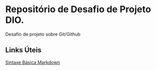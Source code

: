# Repositório de Desafio de Projeto DIO.
Desafio de projeto sobre Git/Github

## Links Úteis
[Sintaxe Básica Markdown](https://docs.github.com/pt/get-started/writing-on-github/getting-started-with-writing-and-formatting-on-github/basic-writing-and-formatting-syntax)

